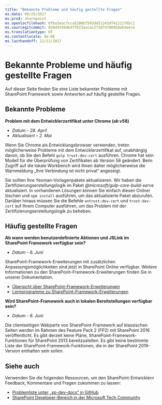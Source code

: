```yaml
---
title: "Bekannte Probleme und häufig gestellte Fragen"
ms.date: 09/25/2017
ms.prod: sharepoint
ms.openlocfilehash: 6fba3eac7cca5200b7593dd51243df41211f6bc1
ms.sourcegitcommit: 8384d549db4ff023aacac273d74786928ebdeece
ms.translationtype: HT
ms.contentlocale: de-DE
ms.lasthandoff: 12/11/2017
---
```

# <a name="known-issues-and-frequently-asked-questions"></a>Bekannte Probleme und häufig gestellte Fragen

Auf dieser Seite finden Sie eine Liste bekannter Probleme mit SharePoint Framework sowie Antworten auf häufig gestellte Fragen. 

## <a name="known-issues"></a>Bekannte Probleme

**Problem mit dem Entwicklerzertifikat unter Chrome (ab v58)**

- *Datum – 28. April*
- *Aktualisiert – 2. Mai*

Wenn Sie Chrome als Entwicklungsbrowser verwenden, treten möglicherweise Probleme mit dem Entwicklerzertifikat auf, unabhängig davon, ob Sie den Befehl `gulp trust-dev-cert` ausführen. Chrome hat sein Modell für die Überprüfung von Zertifikaten ab Version 58 geändert. Beim Zugriff auf die lokale Workbench wird Ihnen daher möglicherweise die Warnmeldung „Ihre Verbindung ist nicht privat“ angezeigt.

Sie sollten Ihre Yeoman-Vorlagenpakete aktualisieren. Wir haben die Zertifizierungserstellungslogik im Paket *@microsoft/gulp-core-build-serve* aktualisiert. In vorhandenen Lösungen können Sie einfach diesen Ordner löschen und `npm install` ausführen, um das aktualisierte Paket abzurufen. Darüber hinaus müssen Sie die Befehle `untrust-dev-cert` und `trust-dev-cert` auf Ihrem Computer ausführen, um das Problem mit der Zertifizierungserstellungslogik zu beheben. 

## <a name="frequently-asked-questions"></a>Häufig gestellte Fragen

**Ab wann werden benutzerdefinierte Aktionen und JSLink im SharePoint Framework verfügbar sein?**

- *Datum - 6. Juni*

SharePoint-Framework-Erweiterungen mit zusätzlichen Anpassungsmöglichkeiten sind jetzt in SharePoint Online verfügbar. Weitere Informationen zu den SharePoint-Framework-Erweiterungen finden Sie in unserer Dokumentation.

- [Übersicht über SharePoint-Framework-Erweiterungen](./extensions/overview-extensions.md)
- [Lernprogramme zu SharePoint-Framework-Erweiterungen](./extensions/get-started/build-a-hello-world-extension.md)

**Wird SharePoint-Framework auch in lokalen Bereitstellungen verfügbar sein?**

- *Datum - 6. Juni*

Die clientseitigen Webparts von SharePoint-Framework auf klassischen Seiten werden im Rahmen des Feature Pack 2 (FP2) mit SharePoint 2016 veröffentlicht. Es gibt derzeit keine Pläne, SharePoint-Framework-Funktionen für SharePoint 2013 bereitzustellen. Es gibt keine bestimmte Liste der SharePoint-Framework-Funktionen, die in der SharePoint 2019-Version enthalten sein sollen.

## <a name="see-also"></a>Siehe auch
Verwenden Sie die folgenden Ressourcen, um den SharePoint-Entwicklern Feedback, Kommentare und Fragen zukommen zu lassen: 

* [Problemliste unter „sp-dev-docs“ in GitHub]((https://github.com/SharePoint/sp-dev-docs/issues))
* [SharePoint Developer-Bereich in der Microsoft Tech Community]((https://aka.ms/sppnp-community))

